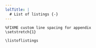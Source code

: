 ```yaml
---
lolTitle: |
  # List of listings {-}
---
```


```{=latex}
%FIXME custom line spacing for appendix
\setstretch{1}
```

```{=latex}
\listoflistings
```

